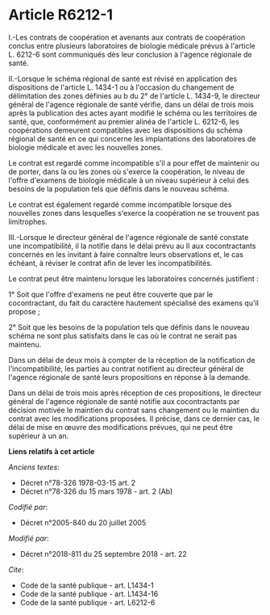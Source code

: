 # Article R6212-1

I.-Les contrats de coopération et avenants aux contrats de coopération conclus entre plusieurs laboratoires de biologie
médicale prévus à l'article L. 6212-6 sont communiqués dès leur conclusion à l'agence régionale de santé.

II.-Lorsque le schéma régional de santé est révisé en application des dispositions de l'article L. 1434-1 ou à l'occasion du
changement de délimitation des zones définies au b du 2° de l'article L. 1434-9, le directeur général de l'agence régionale
de santé vérifie, dans un délai de trois mois après la publication des actes ayant modifié le schéma ou les territoires de
santé, que, conformément au premier alinéa de l'article L. 6212-6, les coopérations demeurent compatibles avec les
dispositions du schéma régional de santé en ce qui concerne les implantations des laboratoires de biologie médicale et avec
les nouvelles zones.

Le contrat est regardé comme incompatible s'il a pour effet de maintenir ou de porter, dans la ou les zones où s'exerce la
coopération, le niveau de l'offre d'examens de biologie médicale à un niveau supérieur à celui des besoins de la population
tels que définis dans le nouveau schéma.

Le contrat est également regardé comme incompatible lorsque des nouvelles zones dans lesquelles s'exerce la coopération ne se
trouvent pas limitrophes.

III.-Lorsque le directeur général de l'agence régionale de santé constate une incompatibilité, il la notifie dans le délai
prévu au II aux cocontractants concernés en les invitant à faire connaître leurs observations et, le cas échéant, à réviser
le contrat afin de lever les incompatibilités.

Le contrat peut être maintenu lorsque les laboratoires concernés justifient :

1° Soit que l'offre d'examens ne peut être couverte que par le cocontractant, du fait du caractère hautement spécialisé des
examens qu'il propose ;

2° Soit que les besoins de la population tels que définis dans le nouveau schéma ne sont plus satisfaits dans le cas où le
contrat ne serait pas maintenu.

Dans un délai de deux mois à compter de la réception de la notification de l'incompatibilité, les parties au contrat
notifient au directeur général de l'agence régionale de santé leurs propositions en réponse à la demande.

Dans un délai de trois mois après réception de ces propositions, le directeur général de l'agence régionale de santé notifie
aux cocontractants par décision motivée le maintien du contrat sans changement ou le maintien du contrat avec les
modifications proposées. Il précise, dans ce dernier cas, le délai de mise en œuvre des modifications prévues, qui ne peut
être supérieur à un an.

**Liens relatifs à cet article**

_Anciens textes_:

  - Décret n°78-326 1978-03-15 art. 2
  - Décret n°78-326 du 15 mars 1978 - art. 2 (Ab)

_Codifié par_:

  - Décret n°2005-840 du 20 juillet 2005

_Modifié par_:

  - Décret n°2018-811 du 25 septembre 2018 - art. 22

_Cite_:

  - Code de la santé publique - art. L1434-1
  - Code de la santé publique - art. L1434-16
  - Code de la santé publique - art. L6212-6
